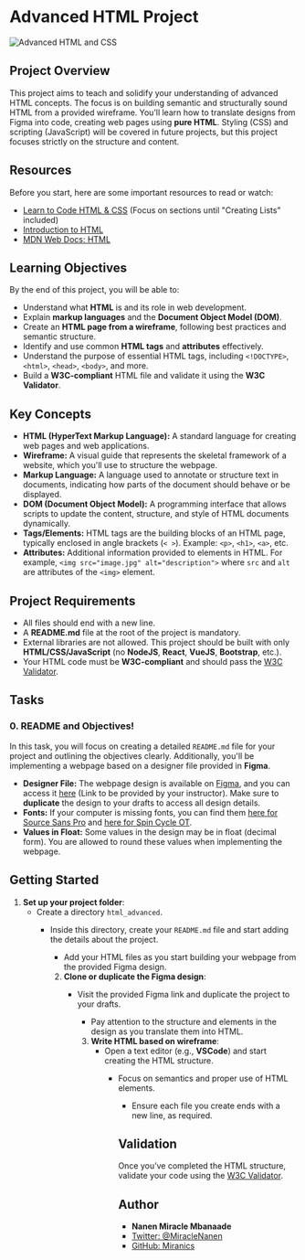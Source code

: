 # Advanced HTML Project
![Advanced HTML and CSS](https://www.google.com/url?sa=i&url=https%3A%2F%2Fjovian.com%2Faakashns%2Fadvanced-html-and-css&psig=AOvVaw1wGk-BSdcIstQxa8l2z5B7&ust=1726404483842000&source=images&cd=vfe&opi=89978449&ved=0CBQQjRxqFwoTCNCe97u8wogDFQAAAAAdAAAAABAE)


## Project Overview

This project aims to teach and solidify your understanding of advanced HTML concepts. The focus is on building semantic and structurally sound HTML from a provided wireframe. You’ll learn how to translate designs from Figma into code, creating web pages using **pure HTML**. Styling (CSS) and scripting (JavaScript) will be covered in future projects, but this project focuses strictly on the structure and content.

## Resources

Before you start, here are some important resources to read or watch:

- [Learn to Code HTML & CSS](https://learn.shayhowe.com/html-css/) (Focus on sections until "Creating Lists" included)
- [Introduction to HTML](https://developer.mozilla.org/en-US/docs/Web/HTML)
- [MDN Web Docs: HTML](https://developer.mozilla.org/en-US/docs/Web/HTML)

## Learning Objectives

By the end of this project, you will be able to:

- Understand what **HTML** is and its role in web development.
- Explain **markup languages** and the **Document Object Model (DOM)**.
- Create an **HTML page from a wireframe**, following best practices and semantic structure.
- Identify and use common **HTML tags** and **attributes** effectively.
- Understand the purpose of essential HTML tags, including `<!DOCTYPE>`, `<html>`, `<head>`, `<body>`, and more.
- Build a **W3C-compliant** HTML file and validate it using the **W3C Validator**.

## Key Concepts

- **HTML (HyperText Markup Language):** A standard language for creating web pages and web applications.
- **Wireframe:** A visual guide that represents the skeletal framework of a website, which you'll use to structure the webpage.
- **Markup Language:** A language used to annotate or structure text in documents, indicating how parts of the document should behave or be displayed.
- **DOM (Document Object Model):** A programming interface that allows scripts to update the content, structure, and style of HTML documents dynamically.
- **Tags/Elements:** HTML tags are the building blocks of an HTML page, typically enclosed in angle brackets (`< >`). Example: `<p>`, `<h1>`, `<a>`, etc.
- **Attributes:** Additional information provided to elements in HTML. For example, `<img src="image.jpg" alt="description">` where `src` and `alt` are attributes of the `<img>` element.

## Project Requirements

- All files should end with a new line.
- A **README.md** file at the root of the project is mandatory.
- External libraries are not allowed. This project should be built with only **HTML/CSS/JavaScript** (no **NodeJS**, **React**, **VueJS**, **Bootstrap**, etc.).
- Your HTML code must be **W3C-compliant** and should pass the [W3C Validator](https://validator.w3.org/).

## Tasks

### 0. README and Objectives!

In this task, you will focus on creating a detailed `README.md` file for your project and outlining the objectives clearly. Additionally, you'll be implementing a webpage based on a designer file provided in **Figma**.

- **Designer File:** The webpage design is available on [Figma](https://www.figma.com/), and you can access it [here](#) (Link to be provided by your instructor). Make sure to **duplicate** the design to your drafts to access all design details.
- **Fonts:** If your computer is missing fonts, you can find them [here for Source Sans Pro](https://fonts.google.com/specimen/Source+Sans+Pro) and [here for Spin Cycle OT](#).
- **Values in Float:** Some values in the design may be in float (decimal form). You are allowed to round these values when implementing the webpage.

## Getting Started

1. **Set up your project folder**:
    - Create a directory `html_advanced`.
        - Inside this directory, create your `README.md` file and start adding the details about the project.
            - Add your HTML files as you start building your webpage from the provided Figma design.

            2. **Clone or duplicate the Figma design**:
                - Visit the provided Figma link and duplicate the project to your drafts.
                    - Pay attention to the structure and elements in the design as you translate them into HTML.

                    3. **Write HTML based on wireframe**:
                        - Open a text editor (e.g., **VSCode**) and start creating the HTML structure.
                            - Focus on semantics and proper use of HTML elements.
                                - Ensure each file you create ends with a new line, as required.

                                ## Validation

                                Once you’ve completed the HTML structure, validate your code using the [W3C Validator](https://validator.w3.org/).

                                ## Author

                                - **Nanen Miracle Mbanaade**
                                - [Twitter: @MiracleNanen](https://twitter.com/MiracleNanen)
                                - [GitHub: Miranics](https://github.com/Miranics/alu-web-development)
                                
